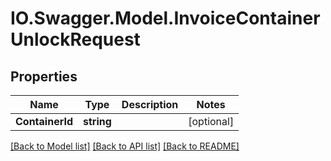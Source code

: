 # IO.Swagger.Model.InvoiceContainerUnlockRequest
## Properties

Name | Type | Description | Notes
------------ | ------------- | ------------- | -------------
**ContainerId** | **string** |  | [optional] 

[[Back to Model list]](../README.md#documentation-for-models) [[Back to API list]](../README.md#documentation-for-api-endpoints) [[Back to README]](../README.md)

